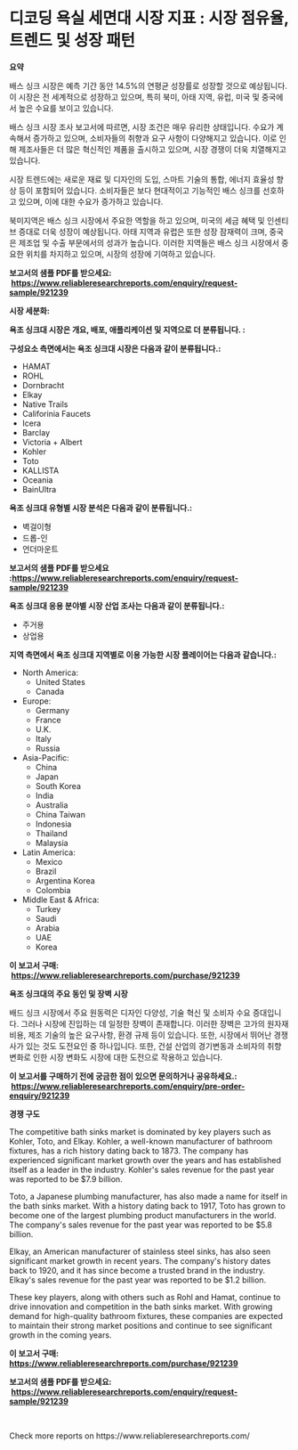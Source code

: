 <p><h1>디코딩 욕실 세면대 시장 지표 : 시장 점유율, 트렌드 및 성장 패턴</h1></p><p><strong>요약</strong></p>
<p><p>배스 싱크 시장은 예측 기간 동안 14.5%의 연평균 성장률로 성장할 것으로 예상됩니다. 이 시장은 전 세계적으로 성장하고 있으며, 특히 북미, 아태 지역, 유럽, 미국 및 중국에서 높은 수요를 보이고 있습니다.</p><p>배스 싱크 시장 조사 보고서에 따르면, 시장 조건은 매우 유리한 상태입니다. 수요가 계속해서 증가하고 있으며, 소비자들의 취향과 요구 사항이 다양해지고 있습니다. 이로 인해 제조사들은 더 많은 혁신적인 제품을 출시하고 있으며, 시장 경쟁이 더욱 치열해지고 있습니다.</p><p>시장 트렌드에는 새로운 재료 및 디자인의 도입, 스마트 기술의 통합, 에너지 효율성 향상 등이 포함되어 있습니다. 소비자들은 보다 현대적이고 기능적인 배스 싱크를 선호하고 있으며, 이에 대한 수요가 증가하고 있습니다.</p><p>북미지역은 배스 싱크 시장에서 주요한 역할을 하고 있으며, 미국의 세금 혜택 및 인센티브 증대로 더욱 성장이 예상됩니다. 아태 지역과 유럽은 또한 성장 잠재력이 크며, 중국은 제조업 및 수출 부문에서의 성과가 높습니다. 이러한 지역들은 배스 싱크 시장에서 중요한 위치를 차지하고 있으며, 시장의 성장에 기여하고 있습니다.</p></p>
<p><strong>보고서의 샘플 PDF를 받으세요: &nbsp;<a href="https://www.reliableresearchreports.com/enquiry/request-sample/921239">https://www.reliableresearchreports.com/enquiry/request-sample/921239</a></strong></p>
<p><strong>시장 세분화:</strong></p>
<p><strong> 욕조 싱크대 시장은 개요, 배포, 애플리케이션 및 지역으로 더 분류됩니다. :</strong></p>
<p><strong>구성요소 측면에서는 욕조 싱크대 시장은 다음과 같이 분류됩니다.:</strong></p>
<p><ul><li>HAMAT</li><li>ROHL</li><li>Dornbracht</li><li>Elkay</li><li>Native Trails</li><li>Califorinia Faucets</li><li>Icera</li><li>Barclay</li><li>Victoria + Albert</li><li>Kohler</li><li>Toto</li><li>KALLISTA</li><li>Oceania</li><li>BainUltra</li></ul></p>
<p><strong> 욕조 싱크대 유형별 시장 분석은 다음과 같이 분류됩니다.:</strong></p>
<p><ul><li>벽걸이형</li><li>드롭-인</li><li>언더마운트</li></ul></p>
<p><strong>보고서의 샘플 PDF를 받으세요 :<a href="https://www.reliableresearchreports.com/enquiry/request-sample/921239">https://www.reliableresearchreports.com/enquiry/request-sample/921239</a></strong></p>
<p><strong> 욕조 싱크대 응용 분야별 시장 산업 조사는 다음과 같이 분류됩니다.:</strong></p>
<p><ul><li>주거용</li><li>상업용</li></ul></p>
<p><strong>지역 측면에서 욕조 싱크대 지역별로 이용 가능한 시장 플레이어는 다음과 같습니다.:</strong></p>
<p><ul>
    <li>
        North America:
        <ul>
            <li>United States</li>
            <li>Canada</li>
        </ul>
    </li>
    <li>
        Europe:
        <ul>
            <li>Germany</li>
            <li>France</li>
            <li>U.K.</li>
            <li>Italy</li>
            <li>Russia</li>
        </ul>
    </li>
    <li>
        Asia-Pacific:
        <ul>
            <li>China</li>
            <li>Japan</li>
            <li>South Korea</li>
            <li>India</li>
            <li>Australia</li>
            <li>China Taiwan</li>
            <li>Indonesia</li>
            <li>Thailand</li>
            <li>Malaysia</li>
        </ul>
    </li>
    <li>
        Latin America:
        <ul>
            <li>Mexico</li>
            <li>Brazil</li>
            <li>Argentina Korea</li>
            <li>Colombia</li>
        </ul>
    </li>
    <li>
        Middle East & Africa:
        <ul>
            <li>Turkey</li>
            <li>Saudi</li>
            <li>Arabia</li>
            <li>UAE</li>
            <li>Korea</li>
        </ul>
    </li>
    </ul></p>
<p><strong>이 보고서 구매: &nbsp;<a href="https://www.reliableresearchreports.com/purchase/921239">https://www.reliableresearchreports.com/purchase/921239</a></strong></p>
<p><strong>욕조 싱크대의 주요 동인 및 장벽 시장</strong></p>
<p><p>배드 싱크 시장에서 주요 원동력은 디자인 다양성, 기술 혁신 및 소비자 수요 증대입니다. 그러나 시장에 진입하는 데 일정한 장벽이 존재합니다. 이러한 장벽은 고가의 원자재 비용, 제조 기술의 높은 요구사항, 환경 규제 등이 있습니다. 또한, 시장에서 뛰어난 경쟁사가 있는 것도 도전요인 중 하나입니다. 또한, 건설 산업의 경기변동과 소비자의 취향 변화로 인한 시장 변화도 시장에 대한 도전으로 작용하고 있습니다.</p></p>
<p><strong>이 보고서를 구매하기 전에 궁금한 점이 있으면 문의하거나 공유하세요.: &nbsp;<a href="https://www.reliableresearchreports.com/enquiry/pre-order-enquiry/921239">https://www.reliableresearchreports.com/enquiry/pre-order-enquiry/921239</a></strong></p>
<p><strong>경쟁 구도</strong></p>
<p><p>The competitive bath sinks market is dominated by key players such as Kohler, Toto, and Elkay. Kohler, a well-known manufacturer of bathroom fixtures, has a rich history dating back to 1873. The company has experienced significant market growth over the years and has established itself as a leader in the industry. Kohler's sales revenue for the past year was reported to be $7.9 billion.</p><p>Toto, a Japanese plumbing manufacturer, has also made a name for itself in the bath sinks market. With a history dating back to 1917, Toto has grown to become one of the largest plumbing product manufacturers in the world. The company's sales revenue for the past year was reported to be $5.8 billion.</p><p>Elkay, an American manufacturer of stainless steel sinks, has also seen significant market growth in recent years. The company's history dates back to 1920, and it has since become a trusted brand in the industry. Elkay's sales revenue for the past year was reported to be $1.2 billion.</p><p>These key players, along with others such as Rohl and Hamat, continue to drive innovation and competition in the bath sinks market. With growing demand for high-quality bathroom fixtures, these companies are expected to maintain their strong market positions and continue to see significant growth in the coming years.</p></p>
<p><strong>이 보고서 구매: &nbsp; <a href="https://www.reliableresearchreports.com/purchase/921239">https://www.reliableresearchreports.com/purchase/921239</a></strong></p>
<p><strong>보고서의 샘플 PDF를 받으세요: &nbsp;<a href="https://www.reliableresearchreports.com/enquiry/request-sample/921239">https://www.reliableresearchreports.com/enquiry/request-sample/921239</a></strong><strong></strong></p>
<p>&nbsp;</p>
<p>Check more reports on https://www.reliableresearchreports.com/</p>